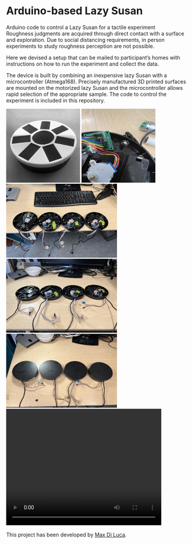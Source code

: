 
# Arduino-based Lazy Susan


<p align="left">
Arduino code to control a Lazy Susan for a tactile experiment
 <br>
 Roughness judgments are acquired through direct contact with a surface and exploration. 
 Due to social distancing requirements, in person experiments to study roughness perception are not possible.
 
 Here we devised a setup that can be mailed to participant’s homes with instructions on how to run the experiment and collect the data. 
 
 The device is built by combining an inexpensive lazy Susan with a microcontroller (Atmega168). Precisely manufactured 3D printed surfaces are mounted on the motorized lazy Susan and the microcontroller allows rapid selection of the appropriate sample. The code to control the experiment is included in this repository.
 
 
 
 
 <img width="200" height="200" src="IMG_2246.jpeg">
  


  <img width="200" height="200" src="IMG_0763.jpeg">
   <br> <img width="300" height="200" src="IMG_0819.jpeg">
    <img width="300" height="200" src="IMG_0824.jpeg">
    <img width="300" height="200" src="IMG_0825.jpeg">
 
  <br>
  
 <video controls="controls" width="420" height="315" name="Video Name">
  <source src="./IMG_0762.MOV">
</video>
 
 
  <br>
  <object data="http://www.youtube.com/embed/Hrc2zLRdNaU"
  width="420" height="315"></object>
 
</p>
<p>This project has been developed by <a href="https://massimilianodiluca.info/">Max Di Luca</a>.</p>
